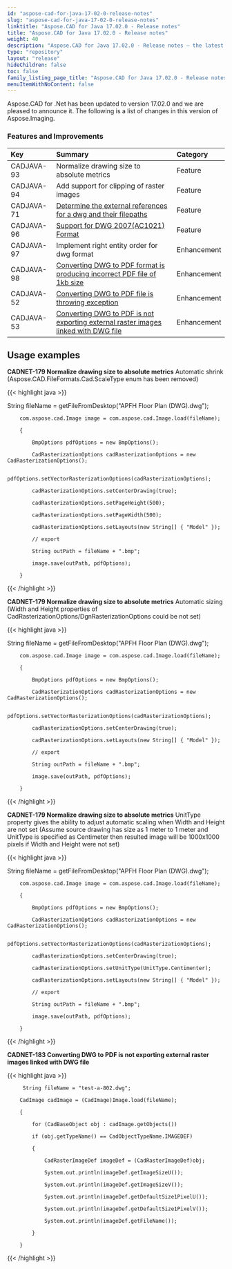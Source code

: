 ```yaml
---
id: "aspose-cad-for-java-17-02-0-release-notes"
slug: "aspose-cad-for-java-17-02-0-release-notes"
linktitle: "Aspose.CAD for Java 17.02.0 - Release notes"
title: "Aspose.CAD for Java 17.02.0 - Release notes"
weight: 40
description: "Aspose.CAD for Java 17.02.0 - Release notes – the latest updates and fixes."
type: "repository"
layout: "release"
hideChildren: false
toc: false
family_listing_page_title: "Aspose.CAD for Java 17.02.0 - Release notes"
menuItemWithNoContent: false
---
```


Aspose.CAD for .Net has been updated to version 17.02.0 and we are pleased to announce it.
The following is a list of changes in this version of Aspose.Imaging.

### **Features and Improvements**

|**Key**|**Summary**|**Category**|
| :- | :- | :- |
|CADJAVA-93|Normalize drawing size to absolute metrics|Feature|
|CADJAVA-94|Add support for clipping of raster images|Feature|
|CADJAVA-71|[Determine the external references for a dwg and their filepaths](https://forum.aspose.com/t/features-in-aspose-cad-and-possible-roadmap-for-additions/799)|Feature|
|CADJAVA-96|[Support for DWG 2007(AC1021) Format](https://forum.aspose.com/t/dwg-to-pdf-failed/4117)|Feature|
|CADJAVA-97|Implement right entity order for dwg format|Enhancement|
|CADJAVA-98|[Converting DWG to PDF format is producing incorrect PDF file of 1kb size](https://forum.aspose.com/t/convert-dwg-to-pdf-failed/820/1)|Enhancement|
|CADJAVA-52|[Converting DWG to PDF file is throwing exception](https://forum.aspose.com/t/pdf-result-seems-to-be-pixelated/812/1)|Enhancement|
|CADJAVA-53|[Converting DWG to PDF is not exporting external raster images linked with DWG file](https://forum.aspose.com/t/convert-a-dwg-to-pdf-with-included-external-references/815/1)|Enhancement|

## **Usage examples**

**CADNET-179 Normalize drawing size to absolute metrics**
Automatic shrink (Aspose.CAD.FileFormats.Cad.ScaleType enum has been removed)

{{< highlight java >}}

 String fileName = getFileFromDesktop("APFH Floor Plan (DWG).dwg");

        com.aspose.cad.Image image = com.aspose.cad.Image.load(fileName);

        {

            BmpOptions pdfOptions = new BmpOptions();

            CadRasterizationOptions cadRasterizationOptions = new CadRasterizationOptions();

            pdfOptions.setVectorRasterizationOptions(cadRasterizationOptions);

            cadRasterizationOptions.setCenterDrawing(true);

            cadRasterizationOptions.setPageHeight(500);

            cadRasterizationOptions.setPageWidth(500);

            cadRasterizationOptions.setLayouts(new String[] { "Model" });

            // export

            String outPath = fileName + ".bmp";

            image.save(outPath, pdfOptions);

        }

{{< /highlight >}}

**CADNET-179 Normalize drawing size to absolute metrics**
Automatic sizing (Width and Height properties of CadRasterizationOptions/DgnRasterizationOptions could be not set)

{{< highlight java >}}

 String fileName = getFileFromDesktop("APFH Floor Plan (DWG).dwg");

        com.aspose.cad.Image image = com.aspose.cad.Image.load(fileName);

        {

            BmpOptions pdfOptions = new BmpOptions();

            CadRasterizationOptions cadRasterizationOptions = new CadRasterizationOptions();

            pdfOptions.setVectorRasterizationOptions(cadRasterizationOptions);

            cadRasterizationOptions.setCenterDrawing(true);

            cadRasterizationOptions.setLayouts(new String[] { "Model" });

            // export

            String outPath = fileName + ".bmp";

            image.save(outPath, pdfOptions);

        }

{{< /highlight >}}

**CADNET-179 Normalize drawing size to absolute metrics**
UnitType property gives the ability to adjust automatic scaling when Width and Height are not set (Assume source drawing has size as 1 meter to 1 meter and UnitType is specified as Centimeter then resulted image will be 1000x1000 pixels if Width and Height were not set)

{{< highlight java >}}

 String fileName = getFileFromDesktop("APFH Floor Plan (DWG).dwg");

        com.aspose.cad.Image image = com.aspose.cad.Image.load(fileName);

        {

            BmpOptions pdfOptions = new BmpOptions();

            CadRasterizationOptions cadRasterizationOptions = new CadRasterizationOptions();

            pdfOptions.setVectorRasterizationOptions(cadRasterizationOptions);

            cadRasterizationOptions.setCenterDrawing(true);

            cadRasterizationOptions.setUnitType(UnitType.Centimenter);

            cadRasterizationOptions.setLayouts(new String[] { "Model" });

            // export

            String outPath = fileName + ".bmp";

            image.save(outPath, pdfOptions);

        }
{{< /highlight >}}

**CADNET-183 Converting DWG to PDF is not exporting external raster images linked with DWG file**

{{< highlight java >}}

         String fileName = "test-a-802.dwg";

        CadImage cadImage = (CadImage)Image.load(fileName);

        {

            for (CadBaseObject obj : cadImage.getObjects())

            if (obj.getTypeName() == CadObjectTypeName.IMAGEDEF)

            {

                CadRasterImageDef imageDef = (CadRasterImageDef)obj;

                System.out.println(imageDef.getImageSizeU());

                System.out.println(imageDef.getImageSizeV());

                System.out.println(imageDef.getDefaultSize1PixelU());

                System.out.println(imageDef.getDefaultSize1PixelV());

                System.out.println(imageDef.getFileName());

            }

        }

{{< /highlight >}}
